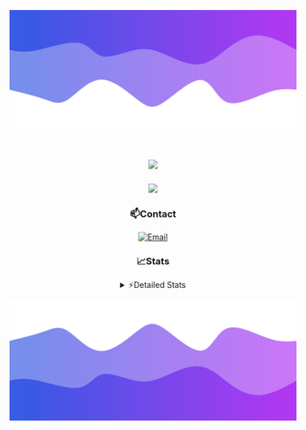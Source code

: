 ![Header](./header.png)
<div align="center">

<h1 align="center">
  <a href="https://git.io/typing-svg">
    <img src="https://readme-typing-svg.herokuapp.com/?lines=Hello,+There!+👋;This+is+chicho.;CEO+on+Hely+Development....;&center=true&size=25">
  </a>
</h1>
  
<p align="center">
  <img src="https://lanyard.cnrad.dev/api/852683595378196480" />
</p>

### 📫Contact
  [![Email](https://img.shields.io/badge/Email-gastondalla@gmail.com-04619f?style=for-the-badge&logo=gmail&logoColor=white)](mailto:gastondalla@gmail.com)
</br>  
### 📈Stats
<details>
    <summary> ⚡Detailed Stats</summary>
    <br/>

<!--START_SECTION:waka-->
![Code Time](http://img.shields.io/badge/Code%20Time-210%20hrs%2038%20mins-blue)

![Profile Views](http://img.shields.io/badge/Profile%20Views-5-blue)

**🐱 My GitHub Data** 

> 📦 39.6 kB Used in GitHub's Storage 
 > 
> 🏆 15 Contributions in the Year 2023
 > 
> 🚫 Not Opted to Hire
 > 
> 📜 7 Public Repositories 
 > 
> 🔑 9 Private Repositories 
 > 
**I'm a Night 🦉** 

```text
🌞 Morning                13 commits          ██░░░░░░░░░░░░░░░░░░░░░░░   07.03 % 
🌆 Daytime                17 commits          ██░░░░░░░░░░░░░░░░░░░░░░░   09.19 % 
🌃 Evening                94 commits          █████████████░░░░░░░░░░░░   50.81 % 
🌙 Night                  61 commits          ████████░░░░░░░░░░░░░░░░░   32.97 % 
```
📅 **I'm Most Productive on Wednesday** 

```text
Monday                   12 commits          ██░░░░░░░░░░░░░░░░░░░░░░░   06.49 % 
Tuesday                  36 commits          █████░░░░░░░░░░░░░░░░░░░░   19.46 % 
Wednesday                42 commits          ██████░░░░░░░░░░░░░░░░░░░   22.70 % 
Thursday                 22 commits          ███░░░░░░░░░░░░░░░░░░░░░░   11.89 % 
Friday                   23 commits          ███░░░░░░░░░░░░░░░░░░░░░░   12.43 % 
Saturday                 22 commits          ███░░░░░░░░░░░░░░░░░░░░░░   11.89 % 
Sunday                   28 commits          ████░░░░░░░░░░░░░░░░░░░░░   15.14 % 
```


📊 **This Week I Spent My Time On** 

```text
🕑︎ Time Zone: America/Argentina/Buenos_Aires

💬 Programming Languages: 
Python                   3 hrs 31 mins       █████████░░░░░░░░░░░░░░░░   34.20 % 
HTML                     2 hrs 56 mins       ███████░░░░░░░░░░░░░░░░░░   28.48 % 
C#                       2 hrs 3 mins        █████░░░░░░░░░░░░░░░░░░░░   19.85 % 
Other                    48 mins             ██░░░░░░░░░░░░░░░░░░░░░░░   07.78 % 
JavaScript               37 mins             ██░░░░░░░░░░░░░░░░░░░░░░░   06.04 % 

🔥 Editors: 
VS Code                  7 hrs 33 mins       ██████████████████░░░░░░░   73.12 % 
Visual Studio            2 hrs 46 mins       ███████░░░░░░░░░░░░░░░░░░   26.88 % 

🐱‍💻 Projects: 
Unknown Project          4 hrs 16 mins       ██████████░░░░░░░░░░░░░░░   41.42 % 
Coder                    2 hrs 55 mins       ███████░░░░░░░░░░░░░░░░░░   28.40 % 
Hate                     2 hrs 46 mins       ███████░░░░░░░░░░░░░░░░░░   26.88 % 
pagina-1                 20 mins             █░░░░░░░░░░░░░░░░░░░░░░░░   03.30 % 

💻 Operating System: 
Windows                  10 hrs 19 mins      █████████████████████████   100.00 % 
```

**I Mostly Code in JavaScript** 

```text
JavaScript               8 repos             █████████░░░░░░░░░░░░░░░░   36.36 % 
CSS                      3 repos             ███░░░░░░░░░░░░░░░░░░░░░░   13.64 % 
HTML                     2 repos             ██░░░░░░░░░░░░░░░░░░░░░░░   09.09 % 
C#                       2 repos             ██░░░░░░░░░░░░░░░░░░░░░░░   09.09 % 
Batchfile                1 repo              █░░░░░░░░░░░░░░░░░░░░░░░░   04.55 % 
```




 Last Updated on 11/07/2023 09:13:27 UTC
<!--END_SECTION:waka-->
</details>

![Footer](./footer.png)
